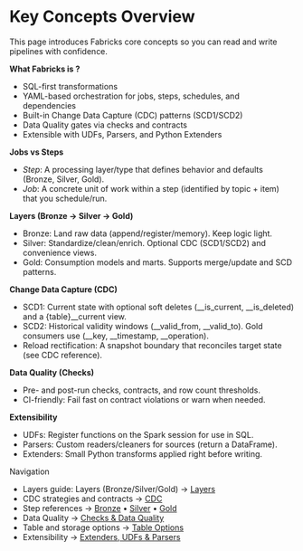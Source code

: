 # Key Concepts Overview

This page introduces Fabricks core concepts so you can read and write pipelines with confidence.

**What Fabricks is ?**

- SQL-first transformations
- YAML-based orchestration for jobs, steps, schedules, and dependencies
- Built-in Change Data Capture (CDC) patterns (SCD1/SCD2)
- Data Quality gates via checks and contracts
- Extensible with UDFs, Parsers, and Python Extenders

**Jobs vs Steps**

- *Step*: A processing layer/type that defines behavior and defaults (Bronze, Silver, Gold).
- *Job*: A concrete unit of work within a step (identified by topic + item) that you schedule/run.

**Layers (Bronze → Silver → Gold)**

- Bronze: Land raw data (append/register/memory). Keep logic light.
- Silver: Standardize/clean/enrich. Optional CDC (SCD1/SCD2) and convenience views.
- Gold: Consumption models and marts. Supports merge/update and SCD patterns.

**Change Data Capture (CDC)**

- SCD1: Current state with optional soft deletes (__is_current, __is_deleted) and a {table}__current view.
- SCD2: Historical validity windows (__valid_from, __valid_to). Gold consumers use (__key, __timestamp, __operation).
- Reload rectification: A snapshot boundary that reconciles target state (see CDC reference).

**Data Quality (Checks)**

- Pre- and post-run checks, contracts, and row count thresholds.
- CI-friendly: Fail fast on contract violations or warn when needed.

**Extensibility**

- UDFs: Register functions on the Spark session for use in SQL.
- Parsers: Custom readers/cleaners for sources (return a DataFrame).
- Extenders: Small Python transforms applied right before writing.

Navigation

- Layers guide: Layers (Bronze/Silver/Gold) → [Layers](./layers.md)
- CDC strategies and contracts → [CDC](../reference/cdc.md)
- Step references → [Bronze](../steps/bronze.md) • [Silver](../steps/silver.md) • [Gold](../steps/gold.md)
- Data Quality → [Checks & Data Quality](../reference/checks-data-quality.md)
- Table and storage options → [Table Options](../reference/table-options.md)
- Extensibility → [Extenders, UDFs & Parsers](../reference/extenders-udfs-parsers.md)
